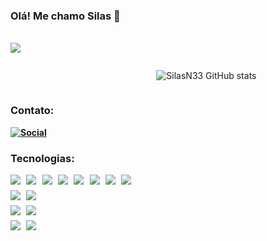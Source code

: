 ### Olá! Me chamo Silas 👋

<br/>

<div style ="width : 700px; display: flex; justify-content: space-around; ">

<div style= "width : 300px">

<img src ='https://em-content.zobj.net/source/microsoft-teams/363/man-technologist_1f468-200d-1f4bb.png'>

</div>

<div style= "width: 600px; margin-top: 30px; margin-leftl: 30px;">

![SilasN33 GitHub stats](https://github-readme-stats.vercel.app/api?username=SilasN33&show_icons=true&theme=dracula)

</div>

</div>

### <b>Contato:

[![Social](	https://img.shields.io/badge/LinkedIn-0077B5?style=for-the-badge&logo=linkedin&logoColor=white)](https://www.linkedin.com/in/silas-neto/)

### <b>Tecnologias:

<div style ="margin-bottom: 6px">
<img style = "margin-right:6px" src = 'https://img.shields.io/badge/HTML-239120?style=for-the-badge&logo=html5&logoColor=white'/>
<img style = "margin-right:6px" src = 'https://img.shields.io/badge/CSS-239120?&style=for-the-badge&logo=css3&logoColor=white'/>
<img style = "margin-right:6px" src = 'https://img.shields.io/badge/JavaScript-F7DF1E?style=for-the-badge&logo=javascript&logoColor=white'/>
<img style = "margin-right:6px" src = 'https://img.shields.io/badge/Node.js-43853D?style=for-the-badge&logo=node.js&logoColor=white'/>
<img style = "margin-right:6px" src = 'https://img.shields.io/badge/Bootstrap-563D7C?style=for-the-badge&logo=bootstrap&logoColor=white'/>
<img  style = "margin-right:6px" src = 'https://img.shields.io/badge/React-20232A?style=for-the-badge&logo=react&logoColor=61DAFB'/>
<img style = "margin-right:6px" src = 'https://img.shields.io/badge/Tailwind_CSS-38B2AC?style=for-the-badge&logo=tailwind-css&logoColor=white'/>
<img src = 'https://img.shields.io/badge/Express.js-404D59?style=for-the-badge'/>
</div>

<div style ="margin-bottom: 5px">
<img style = "margin-right:6px" src = '	https://img.shields.io/badge/Python-14354C?style=for-the-badge&logo=python&logoColor=white'/>
<img src = '	https://img.shields.io/badge/Flask-000000?style=for-the-badge&logo=flask&logoColor=white'/>
</div>

<div style ="margin-bottom: 5px">
<img style = "margin-right:6px" src = '	https://img.shields.io/badge/MySQL-00000F?style=for-the-badge&logo=mysql&logoColor=white'/>
<img src = '	https://img.shields.io/badge/MongoDB-4EA94B?style=for-the-badge&logo=mongodb&logoColor=white'/>
</div>

<div>
<img style = "margin-right:6px" src = '	https://img.shields.io/badge/Microsoft_Azure-0089D6?style=for-the-badge&logo=microsoft-azure&logoColor=white'/>
<img src = '	https://img.shields.io/badge/Google_Cloud-4285F4?style=for-the-badge&logo=google-cloud&logoColor=white'/>
</div>














